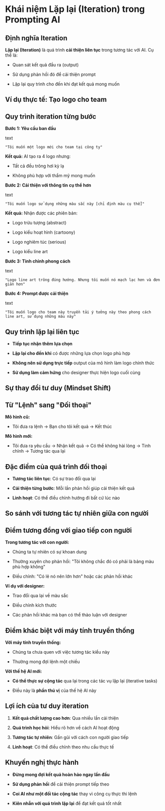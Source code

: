 # Khái niệm Lặp lại (Iteration) trong Prompting AI

## Định nghĩa Iteration

**Lặp lại (Iteration)** là quá trình **cải thiện liên tục** trong tương tác với AI. Cụ thể là:

- Quan sát kết quả đầu ra (output)
    
- Sử dụng phản hồi đó để cải thiện prompt
    
- Lặp lại quy trình cho đến khi đạt kết quả mong muốn
    

## Ví dụ thực tế: Tạo logo cho team

## Quy trình iteration từng bước

**Bước 1: Yêu cầu ban đầu**

text

`"Tôi muốn một logo mới cho team tại công ty"`

**Kết quả:** AI tạo ra 4 logo nhưng:

- Tất cả đều trông hơi kỳ lạ
    
- Không phù hợp với thẩm mỹ mong muốn
    

**Bước 2: Cải thiện với thông tin cụ thể hơn**

text

`"Tôi muốn logo sử dụng những màu sắc này [chỉ định màu cụ thể]"`

**Kết quả:** Nhận được các phiên bản:

- Logo trừu tượng (abstract)
    
- Logo kiểu hoạt hình (cartoony)
    
- Logo nghiêm túc (serious)
    
- Logo kiểu line art
    

**Bước 3: Tinh chỉnh phong cách**

text

`"Logo line art trông đúng hướng. Nhưng tôi muốn nó mạch lạc hơn và đơn giản hơn"`

**Bước 4: Prompt được cải thiện**

text

`"Tôi muốn logo cho team này truyền tải ý tưởng này theo phong cách line art, sử dụng những màu này"`

## Quy trình lặp lại liên tục

- **Tiếp tục nhận thêm lựa chọn**
    
- **Lặp lại cho đến khi** có được những lựa chọn logo phù hợp
    
- **Không nên sử dụng trực tiếp** output của mô hình làm logo chính thức
    
- **Sử dụng làm cảm hứng** cho designer thực hiện logo cuối cùng
    

## Sự thay đổi tư duy (Mindset Shift)

## Từ "Lệnh" sang "Đối thoại"

**Mô hình cũ:**

- Tôi đưa ra lệnh → Bạn cho tôi kết quả → Kết thúc
    

**Mô hình mới:**

- Tôi đưa ra yêu cầu → Nhận kết quả → Có thể không hài lòng → Tinh chỉnh → Tương tác qua lại
    

## Đặc điểm của quá trình đối thoại

- **Tương tác liên tục**: Có sự trao đổi qua lại
    
- **Cải thiện từng bước**: Mỗi lần phản hồi giúp cải thiện kết quả
    
- **Linh hoạt**: Có thể điều chỉnh hướng đi bất cứ lúc nào
    

## So sánh với tương tác tự nhiên giữa con người

## Điểm tương đồng với giao tiếp con người

**Trong tương tác với con người:**

- Chúng ta tự nhiên có sự khoan dung
    
- Thường xuyên cho phản hồi: "Tôi không chắc đó có phải là bảng màu phù hợp không"
    
- Điều chỉnh: "Có lẽ nó nên lớn hơn" hoặc các phản hồi khác
    

**Ví dụ với designer:**

- Trao đổi qua lại về màu sắc
    
- Điều chỉnh kích thước
    
- Các phản hồi khác mà bạn có thể thảo luận với designer
    

## Điểm khác biệt với máy tính truyền thống

**Với máy tính truyền thống:**

- Chúng ta chưa quen với việc tương tác kiểu này
    
- Thường mong đợi lệnh một chiều
    

**Với thế hệ AI mới:**

- **Có thể thực sự cộng tác** qua lại trong các tác vụ lặp lại (iterative tasks)
    
- Điều này là **phần thú vị** của thế hệ AI này
    

## Lợi ích của tư duy iteration

1. **Kết quả chất lượng cao hơn**: Qua nhiều lần cải thiện
    
2. **Quá trình học hỏi**: Hiểu rõ hơn về cách AI hoạt động
    
3. **Tương tác tự nhiên**: Gần gũi với cách con người giao tiếp
    
4. **Linh hoạt**: Có thể điều chỉnh theo nhu cầu thực tế
    

## Khuyến nghị thực hành

- **Đừng mong đợi kết quả hoàn hảo ngay lần đầu**
    
- **Sử dụng phản hồi** để cải thiện prompt tiếp theo
    
- **Coi AI như một đối tác cộng tác** thay vì công cụ thực thi lệnh
    
- **Kiên nhẫn với quá trình lặp lại** để đạt kết quả tốt nhất